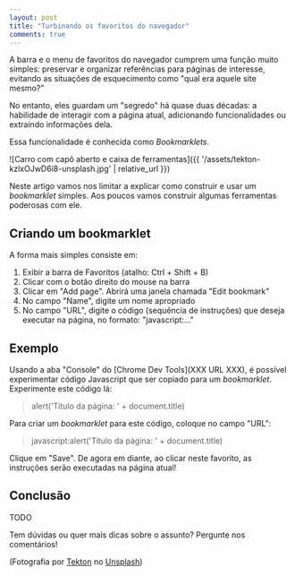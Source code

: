 ```yaml
---
layout: post
title: "Turbinando os favoritos do navegador"
comments: true
---
```


A barra e o menu de favoritos do navegador cumprem uma função muito simples:
preservar e organizar referências para páginas de interesse, evitando as
situações de esquecimento como "qual era aquele site mesmo?"

No entanto, eles guardam um "segredo" há quase duas décadas: a habilidade de
interagir com a página atual, adicionando funcionalidades ou extraindo
informações dela.

Essa funcionalidade é conhecida como _Bookmarklets_.

![Carro com capô aberto e caixa de ferramentas]({{ '/assets/tekton-kzlxOJwD6i8-unsplash.jpg' | relative_url }})

Neste artigo vamos nos limitar a explicar como construir e usar um
_bookmarklet_ simples. Aos poucos vamos construir algumas ferramentas poderosas
com ele.

## Criando um bookmarklet

A forma mais simples consiste em:

1. Exibir a barra de Favoritos (atalho: Ctrl + Shift + B)
1. Clicar com o botão direito do mouse na barra
1. Clicar em "Add page". Abrirá uma janela chamada "Edit bookmark"
1. No campo "Name", digite um nome apropriado
1. No campo "URL", digite o código (sequência de instruções) que deseja executar na página, no formato: "javascript:..."

## Exemplo

Usando a aba "Console" do [Chrome Dev Tools](XXX URL XXX), é possível experimentar código Javascript que ser copiado para um _bookmarklet_. Experimente este código lá:

> alert('Título da página: ' + document.title)

Para criar um _bookmarklet_ para este código, coloque no campo "URL":

> javascript:alert('Título da página: ' + document.title)

Clique em "Save". De agora em diante, ao clicar neste favorito, as instruções serão executadas na página atual!

## Conclusão

TODO

Tem dúvidas ou quer mais dicas sobre o assunto? Pergunte nos comentários!

(<span>Fotografia por <a href="https://unsplash.com/@tekton_tools?utm_source=unsplash&amp;utm_medium=referral&amp;utm_content=creditCopyText">Tekton</a> no <a href="https://unsplash.com/?utm_source=unsplash&amp;utm_medium=referral&amp;utm_content=creditCopyText">Unsplash</a></span>)
